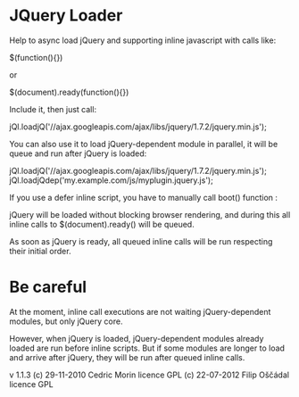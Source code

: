JQuery Loader
=============

Help to async load jQuery and supporting inline javascript with calls like:

$(function(){})

or

$(document).ready(function(){})


Include it, then just call:

jQl.loadjQ('//ajax.googleapis.com/ajax/libs/jquery/1.7.2/jquery.min.js');

You can also use it to load jQuery-dependent module in parallel,
it will be queue and run after jQuery is loaded:

jQl.loadjQ('//ajax.googleapis.com/ajax/libs/jquery/1.7.2/jquery.min.js');
jQl.loadjQdep('my.example.com/js/myplugin.jquery.js');

If you use a defer inline script, you have to manually call boot() function :

<script defer="defer" type="text/javascript" src="//ajax.googleapis.com/ajax/libs/jquery/1.7.2/jquery.min.js"></script>
<script type="text/javascript">jQl.boot();</script>

jQuery will be loaded without blocking browser rendering,
and during this all inline calls to $(document).ready() will be queued.

As soon as jQuery is ready,
all queued inline calls will be run respecting their initial order.

Be careful
==========

At the moment, inline call executions are not waiting jQuery-dependent modules,
but only jQuery core.

However, when jQuery is loaded, jQuery-dependent modules already loaded
are run before inline scripts. But if some modules are longer to load and arrive
after jQuery, they will be run after queued inline calls.

v 1.1.3
(c) 29-11-2010 Cedric Morin licence GPL
(c) 22-07-2012 Filip Oščádal licence GPL
